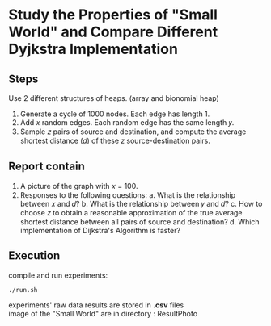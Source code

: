 # Study the Properties of "Small World" and Compare Different Dyjkstra Implementation

## Steps
Use 2 different structures of heaps. (array and bionomial heap)  
1.	Generate a cycle of 1000 nodes. Each edge has length 1.
2.	Add 𝑥 random edges. Each random edge has the same length 𝑦. 
3.	Sample 𝑧 pairs of source and destination, and compute the average shortest distance (𝑑) of these 𝑧 source-destination pairs.  
  
## Report contain
1.	A picture of the graph with 𝑥 = 100.
2.	Responses to the following questions: 
a.	What is the relationship between 𝑥 and 𝑑? 
b.	What is the relationship between 𝑦 and 𝑑?
c.	How to choose 𝑧 to obtain a reasonable approximation of the true average shortest distance between all pairs of source and destination? 
d.	Which implementation of Dijkstra's Algorithm is faster?

## Execution
compile and run experiments:
```
./run.sh
```
experiments' raw data results are stored in **.csv** files  
image of the "Small World" are in directory : ResultPhoto
